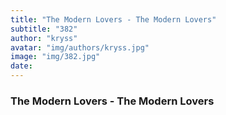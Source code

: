 ```yaml
---
title: "The Modern Lovers - The Modern Lovers"
subtitle: "382"
author: "kryss"
avatar: "img/authors/kryss.jpg"
image: "img/382.jpg"
date:
---
```


### The Modern Lovers - The Modern Lovers
